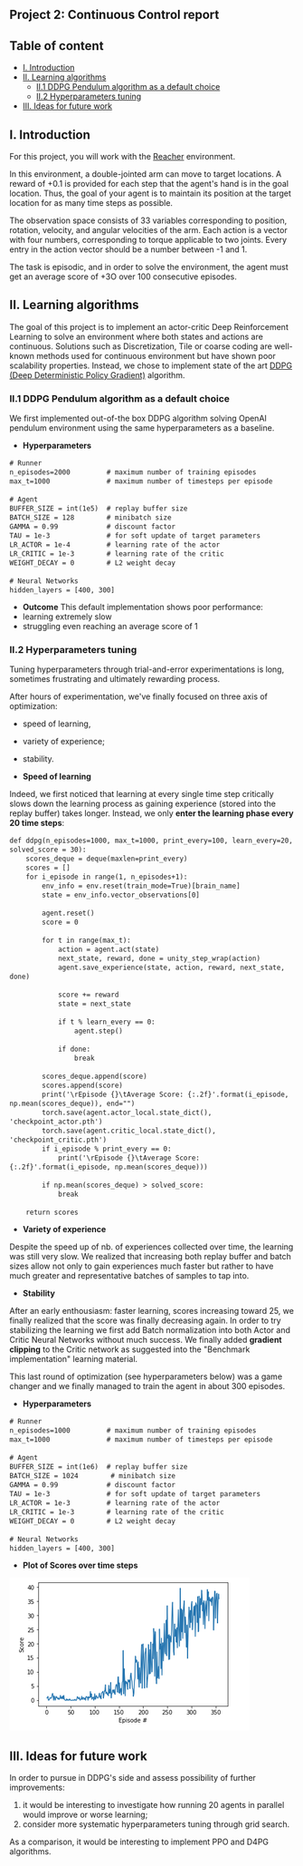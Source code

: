 ## Project 2: Continuous Control report

## Table of content
* [I. Introduction](#introduction)
* [II. Learning algorithms](#learning-algo)
  * [II.1 DDPG Pendulum algorithm as a default choice](#ddpg-pendulum)
  * [II.2 Hyperparameters tuning](#hyper-tuning)
* [III. Ideas for future work](#future-work)

## I. Introduction
<a id="introduction"></a>

For this project, you will work with the [Reacher](https://github.com/Unity-Technologies/ml-agents/blob/master/docs/Learning-Environment-Examples.md#reacher) environment.

In this environment, a double-jointed arm can move to target locations. A reward of +0.1 is provided for each step that the agent's hand is in the goal location. Thus, the goal of your agent is to maintain its position at the target location for as many time steps as possible.

The observation space consists of 33 variables corresponding to position, rotation, velocity, and angular velocities of the arm. Each action is a vector with four numbers, corresponding to torque applicable to two joints. Every entry in the action vector should be a number between -1 and 1.

The task is episodic, and in order to solve the environment, the agent must get an average score of +3O over 100 consecutive episodes.


## II. Learning algorithms
<a id="learning-algo"></a>

The goal of this project is to implement an actor-critic Deep Reinforcement Learning to solve an environment where both states and actions are continuous. Solutions such as Discretization, Tile or coarse coding are well-known methods used for continuous environment but have shown poor scalability properties. Instead, we chose to implement state of the art [DDPG (Deep Deterministic Policy Gradient)](https://arxiv.org/abs/1509.02971) algorithm.



### II.1 DDPG Pendulum algorithm as a default choice
<a id="ddpg-pendulum"></a>

We first implemented out-of-the box DDPG algorithm solving OpenAI pendulum environment using the same hyperparameters as a baseline.

* **Hyperparameters**
```
# Runner
n_episodes=2000         # maximum number of training episodes
max_t=1000              # maximum number of timesteps per episode

# Agent
BUFFER_SIZE = int(1e5)  # replay buffer size
BATCH_SIZE = 128        # minibatch size
GAMMA = 0.99            # discount factor
TAU = 1e-3              # for soft update of target parameters
LR_ACTOR = 1e-4         # learning rate of the actor 
LR_CRITIC = 1e-3        # learning rate of the critic
WEIGHT_DECAY = 0        # L2 weight decay

# Neural Networks
hidden_layers = [400, 300]
```

* **Outcome**
This default implementation shows poor performance:
* learning extremely slow
* struggling even reaching an average score of 1

### II.2 Hyperparameters tuning
<a id="hyper-tuning"></a>

Tuning hyperparameters through trial-and-error experimentations is long, sometimes frustrating and ultimately rewarding process. 

After hours of experimentation, we've finally focused on three axis of optimization: 

* speed of learning,
* variety of experience;
* stability.

* **Speed of learning**

Indeed, we first noticed that learning at every single time step critically slows down the learning process as gaining experience (stored into the replay buffer) takes longer. Instead, we only **enter the learning phase every 20 time steps**:

```
def ddpg(n_episodes=1000, max_t=1000, print_every=100, learn_every=20, solved_score = 30):
    scores_deque = deque(maxlen=print_every)
    scores = []
    for i_episode in range(1, n_episodes+1):
        env_info = env.reset(train_mode=True)[brain_name]
        state = env_info.vector_observations[0]                       
        
        agent.reset()
        score = 0
        
        for t in range(max_t):
            action = agent.act(state)
            next_state, reward, done = unity_step_wrap(action)
            agent.save_experience(state, action, reward, next_state, done)

            score += reward
            state = next_state
            
            if t % learn_every == 0:
                agent.step()
            
            if done:
                break 

        scores_deque.append(score)
        scores.append(score)
        print('\rEpisode {}\tAverage Score: {:.2f}'.format(i_episode, np.mean(scores_deque)), end="")
        torch.save(agent.actor_local.state_dict(), 'checkpoint_actor.pth')
        torch.save(agent.critic_local.state_dict(), 'checkpoint_critic.pth')
        if i_episode % print_every == 0:
            print('\rEpisode {}\tAverage Score: {:.2f}'.format(i_episode, np.mean(scores_deque)))
            
        if np.mean(scores_deque) > solved_score:
            break
        
    return scores
```

* **Variety of experience**

Despite the speed up of nb. of experiences collected over time, the learning was still very slow. We realized that increasing both replay buffer and batch sizes allow not only to gain experiences much faster but rather to have much greater and representative batches of samples to tap into.

* **Stability**

After an early enthousiasm: faster learning, scores increasing toward 25, we finally realized that the score was finally decreasing again. In order to try stabilizing the learning we first add Batch normalization into both Actor and Critic Neural Networks without much success. We finally added **gradient clipping** to the Critic network as suggested into the "Benchmark implementation" learning material.

This last round of optimization (see hyperparameters below) was a game changer and we finally managed to train the agent in about 300 episodes.

* **Hyperparameters**
```
# Runner
n_episodes=1000         # maximum number of training episodes
max_t=1000              # maximum number of timesteps per episode

# Agent
BUFFER_SIZE = int(1e6)  # replay buffer size
BATCH_SIZE = 1024        # minibatch size
GAMMA = 0.99            # discount factor
TAU = 1e-3              # for soft update of target parameters
LR_ACTOR = 1e-3         # learning rate of the actor 
LR_CRITIC = 1e-3        # learning rate of the critic
WEIGHT_DECAY = 0        # L2 weight decay

# Neural Networks
hidden_layers = [400, 300]
```
* **Plot of Scores over time steps**

![DDPG agent successfully trained](img/ddpg-reacher-trained.png)


## III. Ideas for future work
<a id="future-work"></a>

In order to pursue in DDPG's side and assess possibility of further improvements:
1. it would be interesting to investigate how running 20 agents in parallel would improve or worse learning;
2. consider more systematic hyperparameters tuning through grid search.

As a comparison, it would be interesting to implement PPO and D4PG algorithms.



